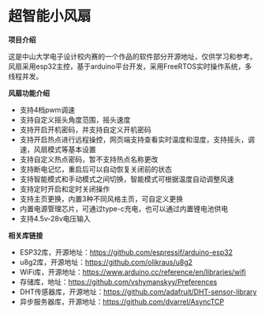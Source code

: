 # 超智能小风扇
**项目介绍**

这是中山大学电子设计校内赛的一个作品的软件部分开源地址，仅供学习和参考。风扇采用esp32主控，基于arduino平台开发，采用FreeRTOS实时操作系统，多线程并发。

**风扇功能介绍**

- 支持4档pwm调速
- 支持自定义摇头角度范围，摇头速度
- 支持开启开机密码，并支持自定义开机密码
- 支持开启热点进行远程操控，网页端支持查看实时温度和湿度，支持摇头，调速，风扇模式等基本设置
- 支持自定义热点密码，暂不支持热点名称更改
- 支持断电记忆，重启后可以自动恢复关闭前的状态
- 支持智能模式和手动模式之间切换，智能模式可根据温度自动调整风速
- 支持定时开启和定时关闭操作
- 支持主页更换，内置3种不同风格主页，可自定义更换
- 内置电源管理芯片，可通过type-c充电，也可以通过内置锂电池供电
- 支持4.5v-28v电压输入

**相关库链接**

- ESP32库，开源地址：https://github.com/espressif/arduino-esp32
- u8g2库，开源地址：https://github.com/olikraus/u8g2
- WiFi库，开源地址：https://www.arduino.cc/reference/en/libraries/wifi
- 存储库，地址：https://github.com/vshymanskyy/Preferences
- DHT传感器库，开源地址：https://github.com/adafruit/DHT-sensor-library
- 异步服务器库，开源地址：https://github.com/dvarrel/AsyncTCP
